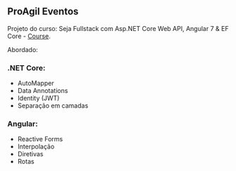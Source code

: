 ## ProAgil Eventos

Projeto do curso: Seja Fullstack com Asp.NET Core Web API, Angular 7 & EF Core - [Course](https://www.udemy.com/angular-dotnetcore-efcore/).

Abordado:

### .NET Core:
- AutoMapper
- Data Annotations
- Identity (JWT)
- Separação em camadas

### Angular:
- Reactive Forms
- Interpolação
- Diretivas
- Rotas

